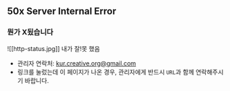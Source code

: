## 50x Server Internal Error
### 뭔가 X됬습니다
![[http-status.jpg]]
내가 잘!못 했음
- 관리자 연락처: kur.creative.org@gmail.com
- 링크를 눌렀는데 이 페이지가 나온 경우, 관리자에게 반드시 `URL`과 함께 연락해주시기 바랍니다.